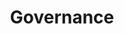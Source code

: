---
title: 'Governance'
description: 'Because AsyncAPI is a large, complex tool that touches so much of the IT ecosystem, governance policies are important to meet both internal and external standards.'
defaultLink: 'docs/getting-started/become-a-tsc-member'
weight: 1
icon: /img/illustrations/icons/book.svg
---